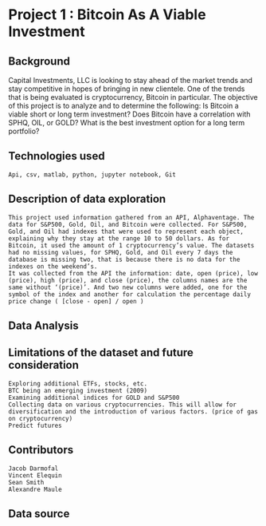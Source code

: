# Project 1 : Bitcoin As A Viable Investment
	
## Background
Capital Investments, LLC is looking to stay ahead of the market trends and stay competitive in hopes of bringing in new clientele. One of the trends that is being evaluated is cryptocurrency, Bitcoin in particular. The objective of this project is to analyze and to determine the following: 
Is Bitcoin a viable short or long term investment? 
Does Bitcoin have a correlation with SPHQ, OIL, or GOLD?
What is the best investment option for a long term portfolio?

## Technologies used
	Api, csv, matlab, python, jupyter notebook, Git

## Description of data exploration
	This project used information gathered from an API, Alphaventage. The data for S&P500, Gold, Oil, and Bitcoin were collected. For S&P500, Gold, and Oil had indexes that were used to represent each object, explaining why they stay at the range 10 to 50 dollars. As for Bitcoin, it used the amount of 1 cryptocurrency’s value. The datasets had no missing values, for SPHQ, Gold, and Oil every 7 days the database is missing two, that is because there is no data for the indexes on the weekend’s. 
	It was collected from the API the information: date, open (price), low (price), high (price), and close (price), the columns names are the same without ‘(price)’. And two new columns were added, one for the symbol of the index and another for calculation the percentage daily price change ( [close - open] / open )

## Data Analysis

## Limitations of the dataset and future consideration
	Exploring additional ETFs, stocks, etc.
	BTC being an emerging investment (2009) 
	Examining additional indices for GOLD and S&P500
	Collecting data on various cryptocurrencies. This will allow for diversification and the introduction of various factors. (price of gas on cryptocurrency)
	Predict futures 

## Contributors
	Jacob Darmofal
	Vincent Elequin
	Sean Smith
	Alexandre Maule
## Data source
